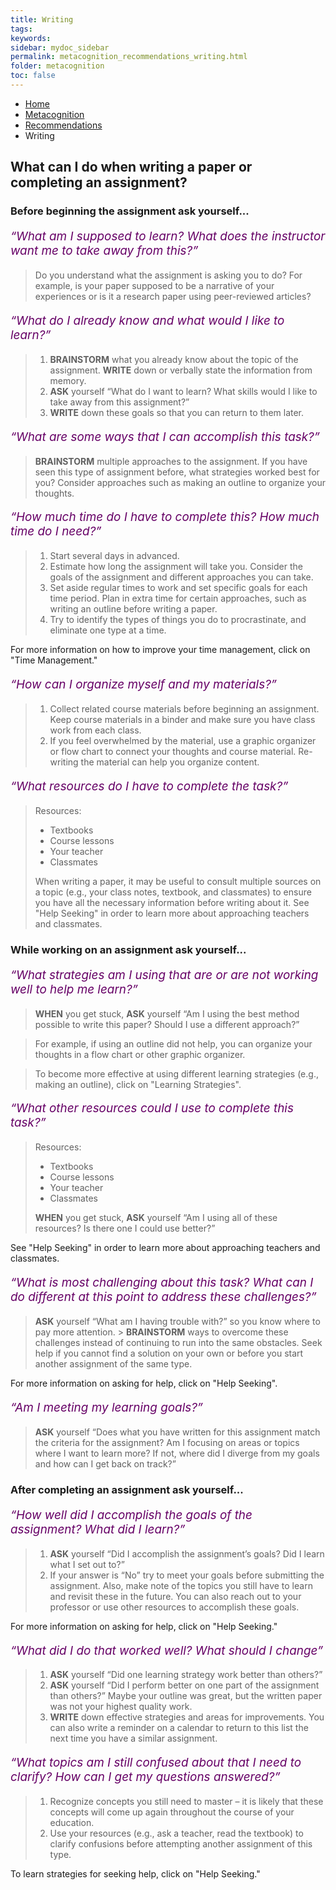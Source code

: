 ```yaml
---
title: Writing
tags: 
keywords: 
sidebar: mydoc_sidebar
permalink: metacognition_recommendations_writing.html
folder: metacognition
toc: false
---
```


<style>
.question {
	font-size:135%; 
	color:#660066; 
	font-style: italic;
}
</style>

<ul class="breadcrumb">
    <li><a href="index.html">Home</a></li>
    <li><a href="metacognition.html">Metacognition</a></li>
    <li><a href="metacognition_recommendations.html">Recommendations</a></li>
    <li class="active">Writing</li>
</ul>

## What can I do when writing a paper or completing an assignment?

### Before beginning the assignment ask yourself...

<p class='question'>“What am I supposed to learn? What does the instructor want me to take away from this?”</p>

> Do you understand what the assignment is asking you to do? For example, is your paper supposed to be a narrative of your experiences or is it a research paper using peer-reviewed articles?

<p class='question'>“What do I already know and what would I like to learn?”</p> 

> 1.  **BRAINSTORM** what you already know about the topic of the assignment. **WRITE** down or verbally state the information from memory.
> 2.  **ASK** yourself “What do I want to learn? What skills would I like to take away from this assignment?”
> 3.  **WRITE** down these goals so that you can return to them later.

<p class='question'>“What are some ways that I can accomplish this task?”</p>                                                      

> **BRAINSTORM** multiple approaches to the assignment. If you have seen this type of assignment before, what strategies worked best for you? Consider approaches such as making an outline to organize your thoughts.

<p class='question'>“How much time do I have to complete this? How much time do I need?”</p>

> 1.  Start several days in advanced.
> 2.  Estimate how long the assignment will take you. Consider the goals of the assignment and different approaches you can take.
> 3.  Set aside regular times to work and set specific goals for each time period. Plan in extra time for certain approaches, such as writing an outline before writing a paper.
> 4.  Try to identify the types of things you do to procrastinate, and eliminate one type at a time.

For more information on how to improve your time management, click on "Time Management."

<p class='question'>“How can I organize myself and my materials?”</p>

> 1.  Collect related course materials before beginning an assignment. Keep course materials in a binder and make sure you have class work from each class.
> 2.  If you feel overwhelmed by the material, use a graphic organizer or flow chart to connect your thoughts and course material. Re-writing the material can help you organize content.

<p class='question'>“What resources do I have to complete the task?”</p>

> Resources:
> - Textbooks
> - Course lessons
> - Your teacher
> - Classmates
> 
> When writing a paper, it may be useful to consult multiple sources on a topic (e.g., your class notes, textbook, and classmates) to ensure you have all the necessary information before writing about it. See "Help Seeking" in order to learn more about approaching teachers and classmates.


### While working on an assignment ask yourself...

<p class='question'>“What strategies am I using that are or are not working well to help me learn?”</p>

> **WHEN** you get stuck, **ASK** yourself “Am I using the best method possible to write this paper? Should I use a different approach?”

> For example, if using an outline did not help, you can organize your thoughts in a flow chart or other graphic organizer. 

> To become more effective at using different learning strategies (e.g., making an outline), click on "Learning Strategies".

<p class='question'>“What other resources could I use to complete this task?”</p>

> Resources:
> - Textbooks
> - Course lessons
> - Your teacher
> - Classmates
> 
> **WHEN** you get stuck, **ASK** yourself “Am I using all of these resources? Is there one I could use better?”

See "Help Seeking" in order to learn more about approaching teachers and classmates.

<p class='question'>“What is most challenging about this task? What can I do different at this point to address these challenges?”</p>

> **ASK** yourself “What am I having trouble with?” so you know where to pay more attention. > 
> **BRAINSTORM** ways to overcome these challenges instead of continuing to run into the same obstacles. Seek help if you cannot find a solution on your own or before you start another assignment of the same type.

For more information on asking for help, click on "Help Seeking".

<p class='question'>“Am I meeting my learning goals?”</p>                                        

> **ASK** yourself “Does what you have written for this assignment match the criteria for the assignment? Am I focusing on areas or topics where I want to learn more? If not, where did I diverge from my goals and how can I get back on track?”


### After completing an assignment ask yourself...

<p class='question'>“How well did I accomplish the goals of the assignment? What did I learn?”</p>

> 1.  **ASK** yourself “Did I accomplish the assignment’s goals? Did I learn what I set out to?”
> 2.  If your answer is “No” try to meet your goals before submitting the assignment. Also, make note of the topics you still have to learn and revisit these in the future. You can also reach out to your professor or use other resources to accomplish these goals.

For more information on asking for help, click on "Help Seeking."

<p class='question'>“What did I do that worked well? What should I change”</p>

> 1.  **ASK** yourself “Did one learning strategy work better than others?”
> 2.  **ASK** yourself “Did I perform better on one part of the assignment than others?” Maybe your outline was great, but the written paper was not your highest quality work.
> 3.  **WRITE** down effective strategies and areas for improvements. You can also write a reminder on a calendar to return to this list the next time you have a similar assignment.
                                                                                                                                                                   
<p class='question'>“What topics am I still confused about that I need to clarify? How can I get my questions answered?”</p>

> 1.  Recognize concepts you still need to master – it is likely that these concepts will come up again throughout the course of your education.
> 2.  Use your resources (e.g., ask a teacher, read the textbook) to clarify confusions before attempting another assignment of this type.

To learn strategies for seeking help, click on "Help Seeking."
